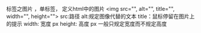 标签之图片
<img>，单标签， 定义html中的图片
<img src="", alt="", title="", width="", height="">
src:路径
alt:规定图像代替的文本
title：鼠标停留在图片上的提示
width: 宽度 px
height: 高度 px
一般只规定宽度而不规定高度